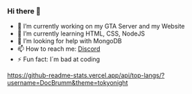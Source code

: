 ### Hi there 👋

- 🔭 I’m currently working on my GTA Server and my Website
- 🌱 I’m currently learning HTML, CSS, NodeJS
- 🤔 I’m looking for help with MongoDB
- 📫 How to reach me: [Discord](https://discord.com/users/670958936798658579)
- ⚡ Fun fact: I´m bad at coding



https://github-readme-stats.vercel.app/api/top-langs/?username=DocBrumm&theme=tokyonight

